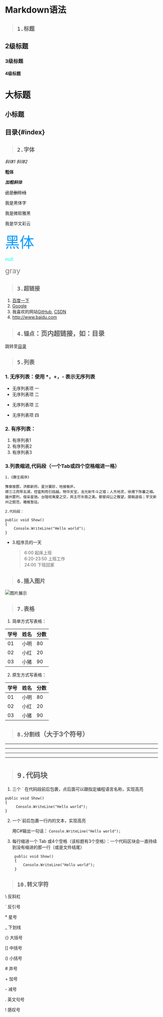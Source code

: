 # Markdown语法

>## `1.标题`

## 2级标题

### 3级标题

#### 4级标题

大标题
===
小标题
---

## 目录{#index}

>## `2.字体`

*斜体1* _斜体2_

**粗体**

***加粗斜体***

~~这是删除线~~

<font face="黑体">我是黑体字</font>

<font face="微软雅黑">我是微软雅黑</font>

<font face="STCAIYUN">我是华文彩云</font>

<font color=#0099ff size=12 face="黑体">黑体</font>

<font color=#00ffff size=3>null</font>

<font color=gray size=5>gray</font>

>## `3.超链接`

1. [百度一下](https://www.baidu.com "这是百度")
2. [Google](https://google.com)
3. 我喜欢的网站[GitHub][1], [CSDN][2]
4. <http://www.baidu.com>

[1]:https://github.com "全球最大同性交友网站"
[2]:https://www.csdn.net/ "专业IT技术社区"

>## `4.锚点`：页内超链接，如：目录

跳转至[目录](#index)

>## `5.列表`

### 1. 无序列表：使用 *，+，- 表示无序列表

- 无序列表项 一
- 无序列表项 二
+ 无序列表项 三
* 无序列表项 四

### 2. 有序列表：

1. 有序列表1
2. 有序列表2
3. 有序列表3

### 3.列表缩进,代码段（一个Tab或四个空格缩进一格）

    1.《滕王阁序》

    豫章故郡，洪都新府。星分翼轸，地接衡庐。
    襟三江而带五湖，控蛮荆而引瓯越。物华天宝，龙光射牛斗之墟；人杰地灵，徐孺下陈蕃之榻。
    雄州雾列，俊采星驰。台隍枕夷夏之交，宾主尽东南之美。都督阎公之雅望，棨戟遥临；宇文新州之懿范，襜帷暂驻。

    2.代码段：

    public void Show()
    {
        Console.WriteLine("Hello world");
    }

- 3.程序员的一天
    > 6:00 起床上班</br>
    > 6:20-23:50 上班工作</br>
    > 24:00 下班回家

>## `6.插入图片`

![图片展示](F:\项目\Markdown\showpic.jpg)

>## `7.表格`

1. 简单方式写表格：

学号|姓名|分数
-|-|-
01|小明|80
02|小红|20
03|小猪|90

2. 原生方式写表格：

|学号|姓名|分数|
|-|-|-|
|01|小明|80|
|02|小红|20|
|03|小猪|90|

>## `8.分割线`（大于3个符号）

***
* * * 
---
---

># `9.代码块`
1. 三个 ` 在代码段前后包裹，点后面可以跟指定编程语言名称，实现高亮

```CSharp
public void Show()
{
     Console.WriteLine("Hello world");
}
```

2. 一个`前后包裹一行内的文本，实现高亮

    用C#输出一句话： `Console.WriteLine("Hello world");`

3. 每行缩进一个 Tab 或4个空格（该标题有3个空格）：一个代码区块会一直持续到没有缩进的那一行（或是文件结尾）

        public void Show()
        {
            Console.WriteLine("Hello world");
        }

>## `10.转义字符`

\\ 反斜杠

\` 反引号

\* 星号

\_ 下划线

\{\} 大括号

\[\] 中括号

\(\) 小括号

\# 井号

\+ 加号

\- 减号

\. 英文句号

\! 感叹号


